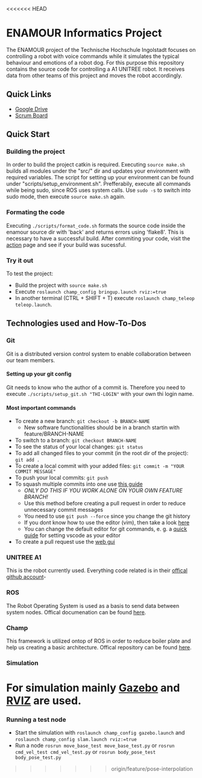 <<<<<<< HEAD
# ENAMOUR Informatics Project

The ENAMOUR project of the Technische Hochschule Ingolstadt focuses on controlling a robot with voice commands while it simulates the typical behaviour and emotions of a robot dog. For this purpose this repository contains the source code for controlling a A1 UNITREE robot. It receives data from other teams of this project and moves the robot accordingly. 

## Quick Links
- [Google Drive](https://drive.google.com/drive/folders/1B8qi29FghHsNl_soR5X4cqz8EOtiM_Sc)
- [Scrum Board](https://trello.com/b/5Z5Lfzrq/enamour-informatik)

## Quick Start

### Building the project
In order to build the project catkin is required. Executing `source make.sh` builds all modules under the "src/" dir and updates your environment with required variables. The script for setting up your environment can be found under "scripts/setup_environment.sh". Prefferabily, execute all commands while being sudo, since ROS uses system calls. Use `sudo -s` to switch into sudo mode, then execute `source make.sh` again.

### Formating the code
Executing `./scripts/format_code.sh` formats the source code inside the enamour source dir with 'back' and returns errors using 'flake8'.
This is necessary to have a successful build. After commiting your code, visit the [action](https://github.com/THI-ENAMOUR/spike/actions) page and see if your build was sucessful.

### Try it out
To test the project:
- Build the project with `source make.sh`
- Execute `roslaunch champ_config bringup.launch rviz:=true`
- In another terminal (CTRL + SHIFT + T) execute `roslaunch champ_teleop teleop.launch`.

## Technologies used and How-To-Dos

### Git
Git is a distributed version control system to enable collaboration between our team members.

#### Setting up your git config
Git needs to know who the author of a commit is. Therefore you need to execute `./scripts/setup_git.sh "THI-LOGIN"` with your own thi login name. 

#### Most important commands
- To create a new branch: `git checkout -b BRANCH-NAME` 
  - New software functionalities should be in a branch startin with feature/BRANCH-NAME
- To switch to a branch: `git checkout BRANCH-NAME`
- To see the status of your local changes: `git status`
- To add all changed files to your commit (in the root dir of the project): `git add .`
- To create a local commit with your added files: `git commit -m "YOUR COMMIT MESSAGE"`
- To push your local commits: `git push`
- To squash multiple commits into one use [this guide](https://medium.com/@slamflipstrom/a-beginners-guide-to-squashing-commits-with-git-rebase-8185cf6e62ec)
  - *ONLY DO THIS IF YOU WORK ALONE ON YOUR OWN FEATURE BRANCH!*
  - Use this method before creating a pull request in order to reduce unnecessary commit messages
  - You need to use `git push --force` since you change the git history
  - If you dont know how to use the editor (vim), then take a look [here](https://eastmanreference.com/a-quick-start-guide-for-beginners-to-the-vim-text-editor)
  - You can change the default editor for git commands, e. g. a [quick guide](https://stackoverflow.com/a/36644561) for setting vscode as your editor
- To create a pull request use the [web gui](https://github.com/THI-ENAMOUR/spike/compare)

### UNITREE A1
This is the robot currently used. Everything code related is in their [offical github account](https://github.com/unitreerobotics)-

### ROS
The Robot Operating System is used as a basis to send data between system nodes. Offical documenation can be found [here](https://wiki.ros.org/Documentation).

### Champ
This framework is utilized ontop of ROS in order to reduce boiler plate and help us creating a basic architecture. Offical repository can be found [here](https://github.com/chvmp/champ).

### Simulation
For simulation mainly [Gazebo](https://gazebosim.org/) and [RVIZ](https://wiki.ros.org/rviz) are used.
=======
### Running a test node
- Start the simulation with `roslaunch champ_config gazebo.launch` and `roslaunch champ_config slam.launch rviz:=true`
- Run a node `rosrun move_base_test move_base_test.py` or `rosrun cmd_vel_test cmd_vel_test.py` or `rosrun body_pose_test body_pose_test.py`
>>>>>>> origin/feature/pose-interpolation
